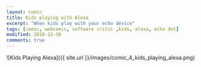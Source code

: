 ```yaml
---
layout: comic
title: Kids playing with Alexa
excerpt: "When kids play with your echo device"
tags: [comic, webcomic, software critic ,kids, alexa, echo dot]
modified: 2018-12-30
comments: true
---
```


![Kids Playing Alexa]({{ site.url }}/images/comic_4_kids_playing_alexa.png)  
